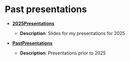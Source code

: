 # Past presentations

- **[2025Presentations](https://github.com/kevchant/2025Presentations)**
  - **Description**: Slides for my presentations for 2025

- **[PastPresentations](https://github.com/kevchant/PastPresentations)**
  - **Description**: Presentations prior to 2025

